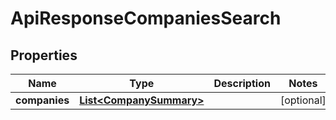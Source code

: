 
# ApiResponseCompaniesSearch

## Properties
Name | Type | Description | Notes
------------ | ------------- | ------------- | -------------
**companies** | [**List&lt;CompanySummary&gt;**](CompanySummary.md) |  |  [optional]



